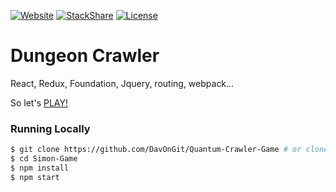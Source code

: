 [![Website](https://img.shields.io/website/https://davongit.github.io/Simon-Game.svg?maxAge=2592000)](https://my-dungeon-crawler.herokuapp.com/)
[![StackShare](http://img.shields.io/badge/tech-stack-0690fa.svg?style=flat)](http://stackshare.io/DavOnGit/myown)
[![License](https://img.shields.io/cocoapods/l/AFNetworking.svg)](http://doge.mit-license.org)

# Dungeon Crawler

React, Redux, Foundation, Jquery, routing, webpack...

So let's [PLAY!](https://my-dungeon-crawler.herokuapp.com/)

### Running Locally

```sh
$ git clone https://github.com/DavOnGit/Quantum-Crawler-Game # or clone your own fork
$ cd Simon-Game
$ npm install
$ npm start
```
